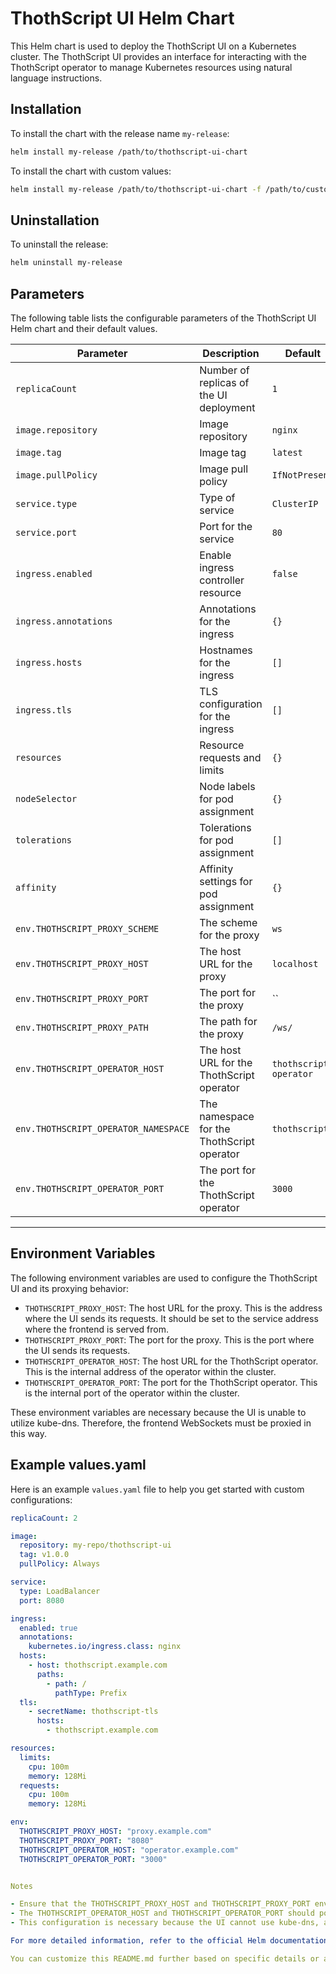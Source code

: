 # ThothScript UI Helm Chart

This Helm chart is used to deploy the ThothScript UI on a Kubernetes cluster. The ThothScript UI provides an interface for interacting with the ThothScript operator to manage Kubernetes resources using natural language instructions.

## Installation

To install the chart with the release name `my-release`:

```sh
helm install my-release /path/to/thothscript-ui-chart
```

To install the chart with custom values:

```sh
helm install my-release /path/to/thothscript-ui-chart -f /path/to/custom-values.yaml
```

## Uninstallation

To uninstall the release:

```sh
helm uninstall my-release
```

## Parameters

The following table lists the configurable parameters of the ThothScript UI Helm chart and their default values.


| Parameter                              | Description                                    | Default                  |
|----------------------------------------|------------------------------------------------|--------------------------|
| `replicaCount`                         | Number of replicas of the UI deployment        | `1`                      |
| `image.repository`                     | Image repository                               | `nginx`                  |
| `image.tag`                            | Image tag                                      | `latest`                 |
| `image.pullPolicy`                     | Image pull policy                              | `IfNotPresent`           |
| `service.type`                         | Type of service                                | `ClusterIP`              |
| `service.port`                         | Port for the service                           | `80`                     |
| `ingress.enabled`                      | Enable ingress controller resource             | `false`                  |
| `ingress.annotations`                  | Annotations for the ingress                    | `{}`                     |
| `ingress.hosts`                        | Hostnames for the ingress                      | `[]`                     |
| `ingress.tls`                          | TLS configuration for the ingress              | `[]`                     |
| `resources`                            | Resource requests and limits                   | `{}`                     |
| `nodeSelector`                         | Node labels for pod assignment                 | `{}`                     |
| `tolerations`                          | Tolerations for pod assignment                 | `[]`                     |
| `affinity`                             | Affinity settings for pod assignment           | `{}`                     |
| `env.THOTHSCRIPT_PROXY_SCHEME`         | The scheme for the proxy                       | `ws`                     |
| `env.THOTHSCRIPT_PROXY_HOST`           | The host URL for the proxy                     | `localhost`              |
| `env.THOTHSCRIPT_PROXY_PORT`           | The port for the proxy                         | ``                     |
| `env.THOTHSCRIPT_PROXY_PATH`           | The path for the proxy                         | `/ws/`                   |
| `env.THOTHSCRIPT_OPERATOR_HOST`        | The host URL for the ThothScript operator      | `thothscript-operator`   |
| `env.THOTHSCRIPT_OPERATOR_NAMESPACE`   | The namespace for the ThothScript operator     | `thothscript`            |
| `env.THOTHSCRIPT_OPERATOR_PORT`        | The port for the ThothScript operator          | `3000`                   |


----


## Environment Variables

The following environment variables are used to configure the ThothScript UI and its proxying behavior:

- `THOTHSCRIPT_PROXY_HOST`: The host URL for the proxy. This is the address where the UI sends its requests. It should be set to the service address where the frontend is served from.
- `THOTHSCRIPT_PROXY_PORT`: The port for the proxy. This is the port where the UI sends its requests.
- `THOTHSCRIPT_OPERATOR_HOST`: The host URL for the ThothScript operator. This is the internal address of the operator within the cluster.
- `THOTHSCRIPT_OPERATOR_PORT`: The port for the ThothScript operator. This is the internal port of the operator within the cluster.

These environment variables are necessary because the UI is unable to utilize kube-dns. Therefore, the frontend WebSockets must be proxied in this way.

## Example values.yaml

Here is an example `values.yaml` file to help you get started with custom configurations:

```yaml
replicaCount: 2

image:
  repository: my-repo/thothscript-ui
  tag: v1.0.0
  pullPolicy: Always

service:
  type: LoadBalancer
  port: 8080

ingress:
  enabled: true
  annotations:
    kubernetes.io/ingress.class: nginx
  hosts:
    - host: thothscript.example.com
      paths:
        - path: /
          pathType: Prefix
  tls:
    - secretName: thothscript-tls
      hosts:
        - thothscript.example.com

resources:
  limits:
    cpu: 100m
    memory: 128Mi
  requests:
    cpu: 100m
    memory: 128Mi

env:
  THOTHSCRIPT_PROXY_HOST: "proxy.example.com"
  THOTHSCRIPT_PROXY_PORT: "8080"
  THOTHSCRIPT_OPERATOR_HOST: "operator.example.com"
  THOTHSCRIPT_OPERATOR_PORT: "3000"


Notes

- Ensure that the THOTHSCRIPT_PROXY_HOST and THOTHSCRIPT_PROXY_PORT environment variables are set correctly for the UI to send requests to the nginx container.
- The THOTHSCRIPT_OPERATOR_HOST and THOTHSCRIPT_OPERATOR_PORT should point to the ThothScript operator within the cluster.
- This configuration is necessary because the UI cannot use kube-dns, and the frontend WebSockets must be proxied through nginx.

For more detailed information, refer to the official Helm documentation: Helm.

You can customize this README.md further based on specific details or additional parameters you have in your Helm chart.